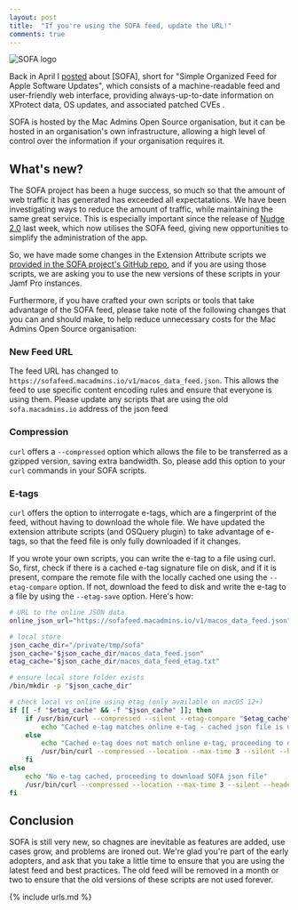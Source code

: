 ```yaml
---
layout: post
title:  "If you're using the SOFA feed, update the URL!"
comments: true
---
```


![SOFA logo](https://sofa.macadmins.io/images/custom_logo.png)

Back in April I [posted][1] about [SOFA], short for "Simple Organized Feed for Apple Software Updates", which consists of a machine-readable feed and user-friendly web interface, providing always-up-to-date information on XProtect data, OS updates, and associated patched CVEs .

SOFA is hosted by the Mac Admins Open Source organisation, but it can be hosted in an organisation's own infrastructure, allowing a high level of control over the information if your organisation requires it.

## What's new?

The SOFA project has been a huge success, so much so that the amount of web traffic it has generated has exceeded all expectatations. We have been investigating ways to reduce the amount of traffic, while maintaining the same great service. This is especially important since the release of [Nudge 2.0][2] last week, which now utilises the SOFA feed, giving new opportunities to simplify the administration of the app.

So, we have made some changes in the Extension Attribute scripts we [provided in the SOFA project's GitHub repo][3], and if you are using those scripts, we are asking you to use the new versions of these scripts in your Jamf Pro instances.

Furthermore, if you have crafted your own scripts or tools that take advantage of the SOFA feed, please take note of the following changes that you can and should make, to help reduce unnecessary costs for the Mac Admins Open Source organisation:

### New Feed URL

The feed URL has changed to `https://sofafeed.macadmins.io/v1/macos_data_feed.json`. This allows the feed to use specific content encoding rules and ensure that everyone is using them. Please update any scripts that are using the old `sofa.macadmins.io` address of the json feed

### Compression

`curl` offers a `--compressed` option which allows the file to be transferred as a gzipped version, saving extra bandwidth. So, please add this option to your `curl` commands in your SOFA scripts.

### E-tags

`curl` offers the option to interrogate e-tags, which are a fingerprint of the feed, without having to download the whole file. We have updated the extension attribute scripts (and OSQuery plugin) to take advantage of e-tags, so that the feed file is only fully downloaded if it changes.

If you wrote your own scripts, you can write the e-tag to a file using curl. So, first, check if there is a cached e-tag signature file on disk, and if it is present, compare the remote file with the locally cached one using the `--etag-compare` option. If not, download the feed to disk and write the e-tag to a file by using the `--etag-save` option. Here's how:

```bash
# URL to the online JSON data
online_json_url="https://sofafeed.macadmins.io/v1/macos_data_feed.json"

# local store
json_cache_dir="/private/tmp/sofa"
json_cache="$json_cache_dir/macos_data_feed.json"
etag_cache="$json_cache_dir/macos_data_feed_etag.txt"

# ensure local store folder exists
/bin/mkdir -p "$json_cache_dir"

# check local vs online using etag (only available on macOS 12+)
if [[ -f "$etag_cache" && -f "$json_cache" ]]; then
    if /usr/bin/curl --compressed --silent --etag-compare "$etag_cache" --header "User-Agent: $user_agent" "$online_json_url" --output /dev/null; then
        echo "Cached e-tag matches online e-tag - cached json file is up to date"
    else
        echo "Cached e-tag does not match online e-tag, proceeding to download SOFA json file"
        /usr/bin/curl --compressed --location --max-time 3 --silent --header "User-Agent: $user_agent" "$online_json_url" --etag-save "$etag_cache" --output "$json_cache"
    fi
else
    echo "No e-tag cached, proceeding to download SOFA json file"
    /usr/bin/curl --compressed --location --max-time 3 --silent --header "User-Agent: $user_agent" "$online_json_url" --etag-save "$etag_cache" --output "$json_cache"
fi
```

## Conclusion

SOFA is still very new, so chagnes are inevitable as features are added, use cases grow, and problems are ironed out. We're glad you're part of the early adopters, and ask that you take a little time to ensure that you are using the latest feed and best practices. The old feed will be removed in a month or two to ensure that the old versions of these scripts are not used forever.

[1]: https://grahamrpugh.com/2024/04/29/sofa-and-jamf-pro-new-feed.html
[2]: https://github.com/macadmins/nudge/releases/tag/v2.0.0.81713
[3]: https://github.com/macadmins/sofa/blob/main/tool-scripts

{% include urls.md %}
